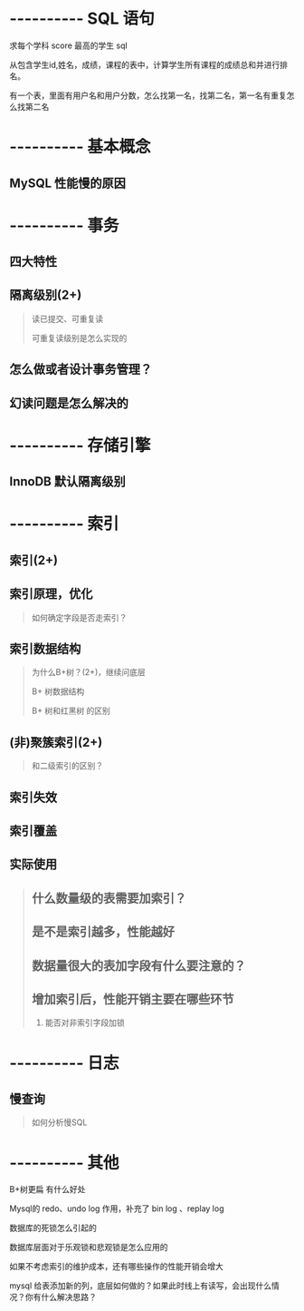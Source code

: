 # ---------- SQL 语句

求每个学科 score 最高的学生 sql

从包含学生id,姓名，成绩，课程的表中，计算学生所有课程的成绩总和并进行排名。

有一个表，里面有用户名和用户分数，怎么找第一名，找第二名，第一名有重复怎么找第二名

# ---------- 基本概念

## MySQL 性能慢的原因


# ---------- 事务

## 四大特性


## 隔离级别(2+)

> 读已提交、可重复读
> 
> 可重复读级别是怎么实现的





## 怎么做或者设计事务管理？

## 幻读问题是怎么解决的


# ---------- 存储引擎

## InnoDB 默认隔离级别



# ---------- 索引

## 索引(2+)


## 索引原理，优化

> 如何确定字段是否走索引？

## 索引数据结构 

> 为什么B+树？(2+)，继续问底层
> 
> B+ 树数据结构
>   
> B+ 树和红黑树 的区别

## (非)聚簇索引(2+)

> 和二级索引的区别？

## 索引失效


## 索引覆盖


## 实际使用

> ## 什么数量级的表需要加索引？
> 
> ## 是不是索引越多，性能越好
> 
> ## 数据量很大的表加字段有什么要注意的？
> 
> ## 增加索引后，性能开销主要在哪些环节
> 
> 1. 能否对非索引字段加锁

# ---------- 日志

## 慢查询

> 如何分析慢SQL


# ---------- 其他

B+树更扁 有什么好处

Mysql的 redo、undo log 作用，补充了 bin log 、replay log

数据库的死锁怎么引起的

数据库层面对于乐观锁和悲观锁是怎么应用的

如果不考虑索引的维护成本，还有哪些操作的性能开销会增大

mysql 给表添加新的列，底层如何做的？如果此时线上有读写，会出现什么情况？你有什么解决思路？


